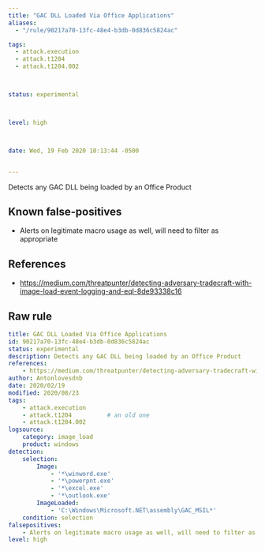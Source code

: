 ```yaml
---
title: "GAC DLL Loaded Via Office Applications"
aliases:
  - "/rule/90217a70-13fc-48e4-b3db-0d836c5824ac"

tags:
  - attack.execution
  - attack.t1204
  - attack.t1204.002



status: experimental



level: high



date: Wed, 19 Feb 2020 10:13:44 -0500


---
```


Detects any GAC DLL being loaded by an Office Product

<!--more-->


## Known false-positives

* Alerts on legitimate macro usage as well, will need to filter as appropriate



## References

* https://medium.com/threatpunter/detecting-adversary-tradecraft-with-image-load-event-logging-and-eql-8de93338c16


## Raw rule
```yaml
title: GAC DLL Loaded Via Office Applications
id: 90217a70-13fc-48e4-b3db-0d836c5824ac
status: experimental
description: Detects any GAC DLL being loaded by an Office Product
references:
    - https://medium.com/threatpunter/detecting-adversary-tradecraft-with-image-load-event-logging-and-eql-8de93338c16
author: Antonlovesdnb
date: 2020/02/19
modified: 2020/08/23
tags:
    - attack.execution
    - attack.t1204          # an old one
    - attack.t1204.002
logsource:
    category: image_load
    product: windows
detection:
    selection:
        Image:
            - '*\winword.exe'
            - '*\powerpnt.exe'
            - '*\excel.exe'
            - '*\outlook.exe'
        ImageLoaded:
            - 'C:\Windows\Microsoft.NET\assembly\GAC_MSIL*'
    condition: selection
falsepositives:
    - Alerts on legitimate macro usage as well, will need to filter as appropriate
level: high

```
